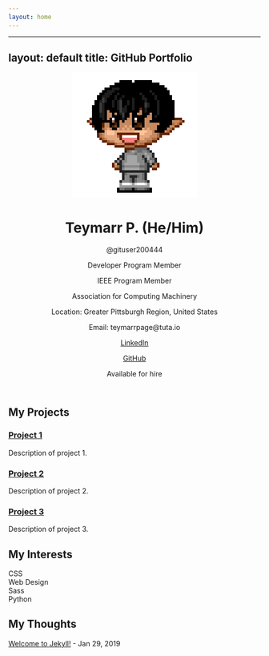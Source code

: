 ```yaml
---
layout: home
---
```

---
layout: default
title: GitHub Portfolio
---

<header>
    <div class="profile">
        <img src="avatar.png" alt="Your Profile Picture">
        <h1>Teymarr P. (He/Him)</h1>
        <p>@gituser200444</p>
        <p><span class="badge">Developer Program Member</span></p>
        <p><span class="badge">IEEE Program Member</span></p>
        <p><span class="badge">Association for Computing Machinery</span></p>
        <p>Location: Greater Pittsburgh Region, United States</p>
        <p>Email: teymarrpage@tuta.io</p>
        <p><a href="https://www.linkedin.com/in/teymarrpage/" target="_blank">LinkedIn</a></p>
        <p><a href="https://github.com/GitUser200444" target="_blank">GitHub</a></p>
        <p class="hire">Available for hire</p>
    </div>
</header>

<section class="projects">
    <h2>My Projects</h2>
    <div class="project-grid">
        <div class="project">
            <h3><a href="#">Project 1</a></h3>
            <p>Description of project 1.</p>
        </div>
        <div class="project">
            <h3><a href="#">Project 2</a></h3>
            <p>Description of project 2.</p>
        </div>
        <div class="project">
            <h3><a href="#">Project 3</a></h3>
            <p>Description of project 3.</p>
        </div>
    </div>
</section>

<section class="interests">
    <h2>My Interests</h2>
    <div class="interest-grid">
        <div class="interest">CSS</div>
        <div class="interest">Web Design</div>
        <div class="interest">Sass</div>
        <div class="interest">Python</div>
    </div>
</section>

<section class="thoughts">
    <h2>My Thoughts</h2>
    <p><a href="#">Welcome to Jekyll!</a> - Jan 29, 2019</p>
</section>
